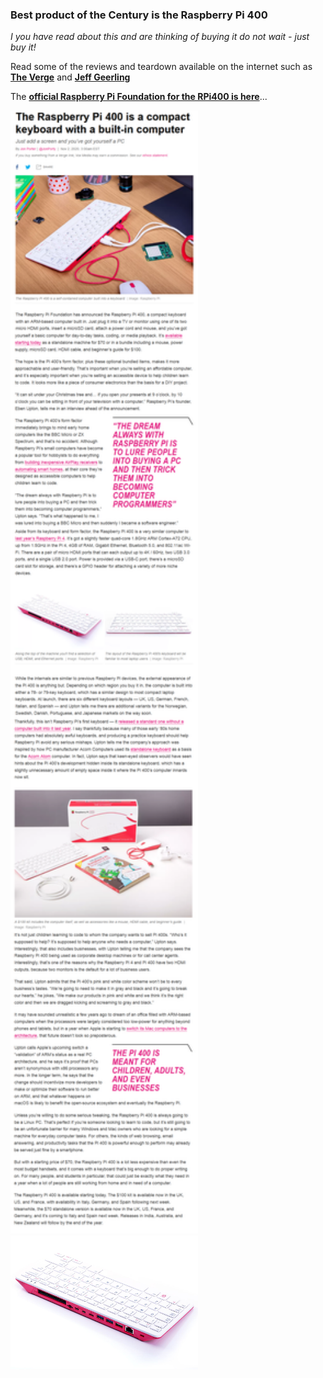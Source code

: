 ### Best product of the Century is the Raspberry Pi 400

*I you have read about this and are thinking of buying it do not wait - just buy it!*

Read some of the reviews and teardown available on the internet such as [**The Verge**](https://www.theverge.com/2020/11/2/21542278/raspberry-pi-400-keyboard-computer-arm-release-date-news-features) and [**Jeff Geerling**](https://www.jeffgeerling.com/blog/2020/raspberry-pi-400-teardown-and-review)

The [**official Raspberry Pi Foundation for the RPi400 is here**](https://www.raspberrypi.org/products/raspberry-pi-400/)...

<p align="left">
<img src="images/RPi400TheVergeReview.png" width="300" />  
<img src="images/image2.jpeg" width="300" /> 
<br>
